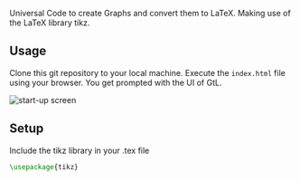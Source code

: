 Universal Code to create Graphs and convert them to LaTeX. Making use of the LaTeX library tikz.

## Usage

Clone this git repository to your local machine. Execute the `index.html` file using your browser. You get prompted with the UI of GtL.

![start-up screen](~/Desktop/Screenshot.png?raw=true "start-up screen")


## Setup

Include the tikz library in your .tex file 

```latex
\usepackage{tikz}
```
